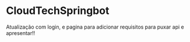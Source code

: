 # CloudTechSpringbot
Atualização com login, e pagina para adicionar requisitos para puxar api e apresentar!!
